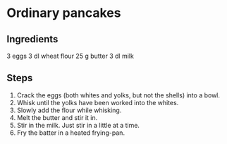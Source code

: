 # Ordinary pancakes

## Ingredients

3 eggs
3 dl wheat flour
25 g butter
3 dl milk

## Steps

1. Crack the eggs (both whites and yolks, but not the shells) into a bowl.
2. Whisk until the yolks have been worked into the whites.
3. Slowly add the flour while whisking.
4. Melt the butter and stir it in.
5. Stir in the milk. Just stir in a little at a time.
6. Fry the batter in a heated frying-pan.
